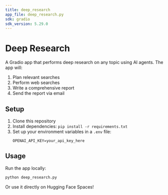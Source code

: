 ```yaml
---
title: deep_research
app_file: deep_research.py
sdk: gradio
sdk_version: 5.29.0
---
```

# Deep Research

A Gradio app that performs deep research on any topic using AI agents. The app will:
1. Plan relevant searches
2. Perform web searches
3. Write a comprehensive report
4. Send the report via email

## Setup

1. Clone this repository
2. Install dependencies: `pip install -r requirements.txt`
3. Set up your environment variables in a `.env` file:
   ```
   OPENAI_API_KEY=your_api_key_here
   ```

## Usage

Run the app locally:
```bash
python deep_research.py
```

Or use it directly on Hugging Face Spaces! 